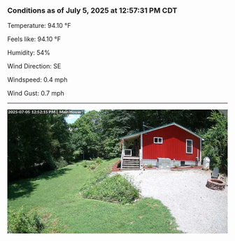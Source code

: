 ### Conditions as of July 5, 2025 at 12:57:31 PM CDT 

Temperature: 94.10 &deg;F

Feels like: 94.10 &deg;F

Humidity: 54%

Wind Direction: SE

Windspeed: 0.4 mph

Wind Gust: 0.7 mph

---

<img src="./images/latest.jpeg"/>

